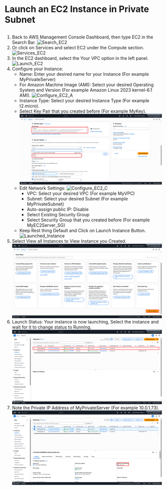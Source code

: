 # Launch an EC2 Instance in Private Subnet
##
1. Back to AWS Management Console Dashboard, then type EC2 in the Search Bar. ![Search_EC2](Images/Search_EC2.png)
2. Or click on Services and select EC2 under the Compute section. ![Services_EC2](Images/Services_EC2.png)
3. In the EC2 dashboard, select the Your VPC option in the left panel. ![Launch_EC2](Images/Launch_EC2.png)
4. Configure your Instance:
   - Name: Enter your desired name for your Instance (For example MyPrivateServer)
   - For Amazon Machine Image (AMI): Select your desired Operating System and Version (For example Amazon Linux 2023 kernel-6.1 AMI). ![Configure_EC2_A](Images/Configure_EC2_A.png)
   - Instance Type: Select your desired Instance Type (For example t2.micro).
   - Select Key Pair that you created before (For example MyKey). ![Configure_EC2_Private_A](Images/Configure_EC2_Private_A.png)
   - Edit Network Settings: ![Configure_EC2_C](Images/Configure_EC2_C.png)
     + VPC: Select your desired VPC (For example MyVPC)
     + Subnet: Select your desired Subnet (For example MyPrivateSubnet)
     + Auto-assign public IP: Disable
     + Select Existing Security Group
     + Select Security Group that you created before (For example MyEC2Server_SG)
   - Keep Rest thing Default and Click on Launch Instance Button. ![Launched_Instance](Images/Launched_EC2_Private_B.png)
5. Select View all Instances to View Instance you Created. ![View_Launched_Instance](Images/View_Launched_EC2_Private.png)
6. Launch Status: Your instance is now launching, Select the instance and wait for it to change status to Running. ![Running_EC2](Images/Running_EC2_Private.png)
7. Note the Private IP Address of MyPrivateServer (For example 10.0.1.73). ![Note_Private_IP](Images/Note_Private_IP.png)

